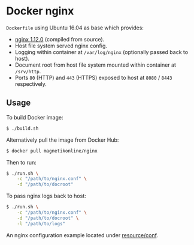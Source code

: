 # Docker nginx
`Dockerfile` using Ubuntu 16.04 as base which provides:
- [nginx 1.12.0](https://nginx.org/en/CHANGES-1.12) (compiled from source).
- Host file system served nginx config.
- Logging within container at `/var/log/nginx` (optionally passed back to host).
- Document root from host file system mounted within container at `/srv/http`.
- Ports `80` (HTTP) and `443` (HTTPS) exposed to host at `8080` / `8443` respectively.

## Usage
To build Docker image:

```sh
$ ./build.sh
```

Alternatively pull the image from Docker Hub:

```sh
$ docker pull magnetikonline/nginx
```

Then to run:

```sh
$ ./run.sh \
	-c "/path/to/nginx.conf" \
	-d "/path/to/docroot"
```

To pass nginx logs back to host:

```sh
$ ./run.sh \
	-c "/path/to/nginx.conf" \
	-d "/path/to/docroot" \
	-l "/path/to/logs"
```

An nginx configuration example located under [resource/conf](resource/conf).
